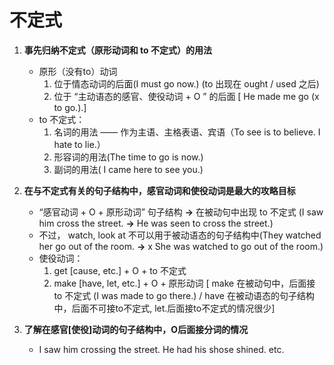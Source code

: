 # 不定式

1. **事先归纳不定式（原形动词和 to 不定式）的用法**
    - 原形（没有to）动词
        1. 位于情态动词的后面(I must go now.) (to 出现在 ought / used 之后)
        1. 位于 “主动语态的感官、使役动词 + O ” 的后面 [ He made me go (x to go.).] 
    - to 不定式：
        1. 名词的用法 —— 作为主语、主格表语、宾语（To see is to believe. I hate to lie.）
        1. 形容词的用法(The time to go is now.)
        1. 副词的用法( I came here to see you.)

1. **在与不定式有关的句子结构中，感官动词和使役动词是最大的攻略目标**
    - “感官动词 + O + 原形动词” 句子结构 **->** 在被动句中出现 to 不定式 (I saw him cross the street. **->** He was seen to cross the street.)
    - 不过， watch, look at 不可以用于被动语态的句子结构中(They watched her go out of the room. **->** x She was watched to go out of the room.)
    - 使役动词：
        1. get [cause, etc.] + O + to 不定式
        1. make [have, let, etc.] + O + 原形动词 [ make 在被动句中，后面接 to 不定式 (I was made to go there.) / have 在被动语态的句子结构中，后面不可接to不定式, let.后面接to不定式的情况很少]

1. **了解在感官[使役]动词的句子结构中，O后面接分词的情况**
    - I saw him crossing the street. He had his shose shined. etc.